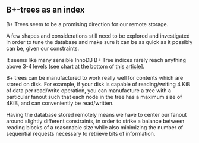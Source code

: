 ## B+-trees as an index

B+ Trees seem to be a promising direction for our remote storage.

A few shapes and considerations still need to be explored and investigated in order to tune the database and make sure it can be as quick as it possibly can be, given our constraints.

It seems like many sensible InnoDB B+ Tree indices rarely reach anything above 3-4 levels (see chart at the bottom of [this article](https://blog.jcole.us/2013/01/10/btree-index-structures-in-innodb/)].

B+ trees can be manufactured to work really well for contents which are stored on disk. For example, if your disk is capable of reading/writing 4 KiB of data per read/write operation, you can manufacture a tree with a particular fanout such that each node in the tree has a maximum size of 4KiB, and can conveniently be read/written.

Having the database stored remotely means we have to center our fanout around slightly different constraints, in order to strike a balance between reading blocks of a reasonable size while also minimizing the number of sequential requests necessary to retrieve bits of information.

